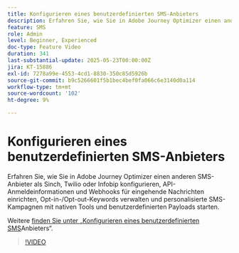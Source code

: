 ```yaml
---
title: Konfigurieren eines benutzerdefinierten SMS-Anbieters
description: Erfahren Sie, wie Sie in Adobe Journey Optimizer einen anderen SMS-Anbieter als Sinch, Twilio oder Infobip konfigurieren, API-Anmeldeinformationen und Webhooks für eingehende Nachrichten einrichten, Opt-in-/Opt-out-Keywords verwalten und personalisierte SMS-Kampagnen mit nativen Tools und benutzerdefinierten Payloads starten.
feature: SMS
role: Admin
level: Beginner, Experienced
doc-type: Feature Video
duration: 341
last-substantial-update: 2025-05-23T00:00:00Z
jira: KT-15886
exl-id: 7278a99e-4553-4cd1-8830-350c85d5926b
source-git-commit: b9c5266601f5b1bec4bef0fa066c6e3140d0a114
workflow-type: tm+mt
source-wordcount: '102'
ht-degree: 9%

---
```


# Konfigurieren eines benutzerdefinierten SMS-Anbieters

Erfahren Sie, wie Sie in Adobe Journey Optimizer einen anderen SMS-Anbieter als Sinch, Twilio oder Infobip konfigurieren, API-Anmeldeinformationen und Webhooks für eingehende Nachrichten einrichten, Opt-in-/Opt-out-Keywords verwalten und personalisierte SMS-Kampagnen mit nativen Tools und benutzerdefinierten Payloads starten.

Weitere [ finden Sie unter „Konfigurieren eines benutzerdefinierten SMS](https://experienceleague.adobe.com/en/docs/journey-optimizer/using/channels/sms/configure-sms/sms-configuration-custom)Anbieters“.

>[!VIDEO](https://video.tv.adobe.com/v/3431625/?learn=on&enablevpops)
